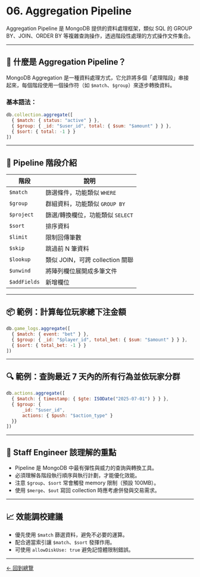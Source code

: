 # 06. Aggregation Pipeline

Aggregation Pipeline 是 MongoDB 提供的資料處理框架，類似 SQL 的 GROUP BY、JOIN、ORDER BY 等複雜查詢操作，透過階段性處理的方式操作文件集合。

---

## 🔧 什麼是 Aggregation Pipeline？

MongoDB Aggregation 是一種資料處理方式，它允許將多個「處理階段」串接起來，每個階段使用一個操作符（如 `$match`、`$group`）來逐步轉換資料。

### 基本語法：

```js
db.collection.aggregate([
  { $match: { status: "active" } },
  { $group: { _id: "$user_id", total: { $sum: "$amount" } } },
  { $sort: { total: -1 } }
])
```

---

## 🔄 Pipeline 階段介紹

| 階段       | 說明                                               |
|------------|----------------------------------------------------|
| `$match`   | 篩選條件，功能類似 `WHERE`                         |
| `$group`   | 群組資料，功能類似 `GROUP BY`                      |
| `$project` | 篩選/轉換欄位，功能類似 `SELECT`                   |
| `$sort`    | 排序資料                                           |
| `$limit`   | 限制回傳筆數                                       |
| `$skip`    | 跳過前 N 筆資料                                    |
| `$lookup`  | 類似 JOIN，可跨 collection 關聯                    |
| `$unwind`  | 將陣列欄位展開成多筆文件                           |
| `$addFields` | 新增欄位                                          |

---

## 📦 範例：計算每位玩家總下注金額

```js
db.game_logs.aggregate([
  { $match: { event: "bet" } },
  { $group: { _id: "$player_id", total_bet: { $sum: "$amount" } } },
  { $sort: { total_bet: -1 } }
])
```

---

## 🔍 範例：查詢最近 7 天內的所有行為並依玩家分群

```js
db.actions.aggregate([
  { $match: { timestamp: { $gte: ISODate("2025-07-01") } } },
  { $group: {
      _id: "$user_id",
      actions: { $push: "$action_type" }
  }}
])
```

---

## 🧠 Staff Engineer 該理解的重點

- Pipeline 是 MongoDB 中最有彈性與威力的查詢與轉換工具。
- 必須理解各階段執行順序與執行計劃，才能優化效能。
- 注意 `$group`、`$sort` 常會觸發 memory 限制（預設 100MB）。
- 使用 `$merge`、`$out` 寫回 collection 時應考慮併發與交易需求。

---

## 📈 效能調校建議

- 優先使用 `$match` 篩選資料，避免不必要的運算。
- 配合適當索引讓 `$match`、`$sort` 發揮作用。
- 可使用 `allowDiskUse: true` 避免記憶體限制錯誤。

---

[← 回到總覽](../Mongo_Summary.md)
